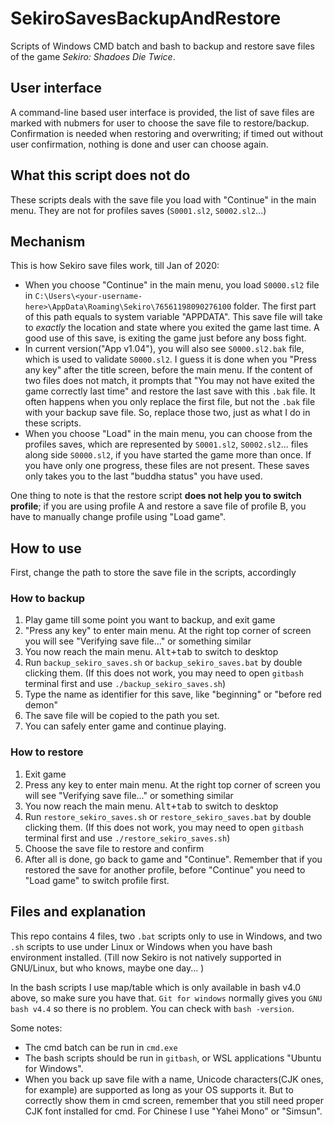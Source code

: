 # SekiroSavesBackupAndRestore
Scripts of Windows CMD batch and bash to backup and restore save files of the game *Sekiro: Shadoes Die Twice*. 

## User interface
A command-line based user interface is provided, the list of save files are marked with nubmers for user to choose the save file to restore/backup. 
Confirmation is needed when restoring and overwriting; if timed out without user confirmation, nothing is done and user can choose again. 

## What this script does not do
These scripts deals with the save file you load with "Continue" in the main menu. They are not for profiles saves (`S0001.sl2`, `S0002.sl2`...)

## Mechanism
This is how Sekiro save files work, till Jan of 2020:
 - When you choose "Continue" in the main menu, you load `S0000.sl2` file in `C:\Users\<your-username-here>\AppData\Roaming\Sekiro\76561198090276100` folder. The first part of this path equals to system variable "APPDATA". This save file will take to *exactly* the location and state where you exited the game last time. A good use of this save, is exiting the game just before any boss fight.
 - In current version("App v1.04"), you will also see `S0000.sl2.bak` file, which is used to validate `S0000.sl2`. I guess it is done when you "Press any key" after the title screen, before the main menu. If the content of two files does not match, it prompts that "You may not have exited the game correctly last time" and restore the last save with this `.bak` file. It often happens when you only replace the first file, but not the `.bak` file with your backup save file. So, replace those two, just as what I do in these scripts.
 - When you choose "Load" in the main menu, you can choose from the profiles saves, which are represented by `S0001.sl2`, `S0002.sl2`... files along side `S0000.sl2`, if you have started the game more than once. If you have only one progress, these files are not present. These saves only takes you to the last "buddha status" you have used. 

 One thing to note is that the restore script **does not help you to switch profile**; if you are using profile A and restore a save file of profile B, you have to manually change profile using "Load game". 

## How to use
First, change the path to store the save file in the scripts, accordingly
### How to backup
1. Play game till some point you want to backup, and exit game
2. "Press any key" to enter main menu. At the right top corner of screen you will see "Verifying save file..." or something similar
3. You now reach the main menu. <kbd>Alt+tab</kbd> to switch to desktop
4. Run `backup_sekiro_saves.sh` or `backup_sekiro_saves.bat` by double clicking them. (If this does not work, you may need to open `gitbash` terminal first and use `./backup_sekiro_saves.sh`)
5. Type the name as identifier for this save, like "beginning" or "before red demon"
6. The save file will be copied to the path you set.
7. You can safely enter game and continue playing.

### How to restore
1. Exit game
2. Press any key to enter main menu. At the right top corner of screen you will see "Verifying save file..." or something similar
3. You now reach the main menu. <kbd>Alt+tab</kbd> to switch to desktop
4. Run `restore_sekiro_saves.sh` or `restore_sekiro_saves.bat` by double clicking them. (If this does not work, you may need to open `gitbash` terminal first and use `./restore_sekiro_saves.sh`)
5. Choose the save file to restore and confirm
6. After all is done, go back to game and "Continue". Remember that if you restored the save for another profile, before "Continue" you need to "Load game" to switch profile first. 

## Files and explanation
This repo contains 4 files, two `.bat` scripts only to use in Windows, and two `.sh` scripts to use under Linux or Windows when you have bash environment installed. (Till now Sekiro is not natively supported in GNU/Linux, but who knows, maybe one day... )

In the bash scripts I use map/table which is only available in bash v4.0 above, so make sure you have that. `Git for windows` normally gives you `GNU bash v4.4` so there is no problem. You can check with `bash -version`. 

Some notes:
- The cmd batch can be run in `cmd.exe`
- The bash scripts should be run in `gitbash`, or WSL applications "Ubuntu for Windows". 
- When you back up save file with a name, Unicode characters(CJK ones, for example) are supported as long as your OS supports it. But to correctly show them in cmd screen, remember that you still need proper CJK font installed for cmd. For Chinese I use "Yahei Mono" or "Simsun".
